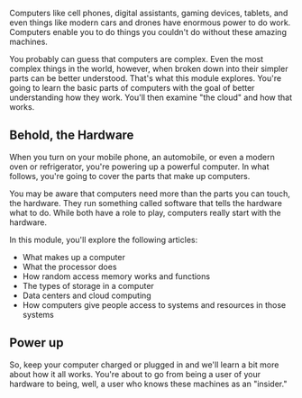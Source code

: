 Computers like cell phones, digital assistants, gaming devices, tablets, and even things like modern cars and drones have enormous power to do work. Computers enable you to do things you couldn't do without these amazing machines.

You probably can guess that computers are complex. Even the most complex things in the world, however, when broken down into their simpler parts can be better understood. That's what this module explores. You're going to learn the basic parts of computers with the goal of better understanding how they work. You'll then examine "the cloud" and how that works.

## Behold, the Hardware

When you turn on your mobile phone, an automobile, or even a modern oven or refrigerator, you're powering up a powerful computer. In what follows, you're going to cover the parts that make up computers.

You may be aware that computers need more than the parts you can touch, the hardware. They run something called software that tells the hardware what to do. While both have a role to play, computers really start with the hardware.

In this module, you'll explore the following articles:

 -  What makes up a computer
 -  What the processor does
 -  How random access memory works and functions
 -  The types of storage in a computer
 -  Data centers and cloud computing
 -  How computers give people access to systems and resources in those systems

## Power up

So, keep your computer charged or plugged in and we'll learn a bit more about how it all works. You're about to go from being a user of your hardware to being, well, a user who knows these machines as an "insider."
